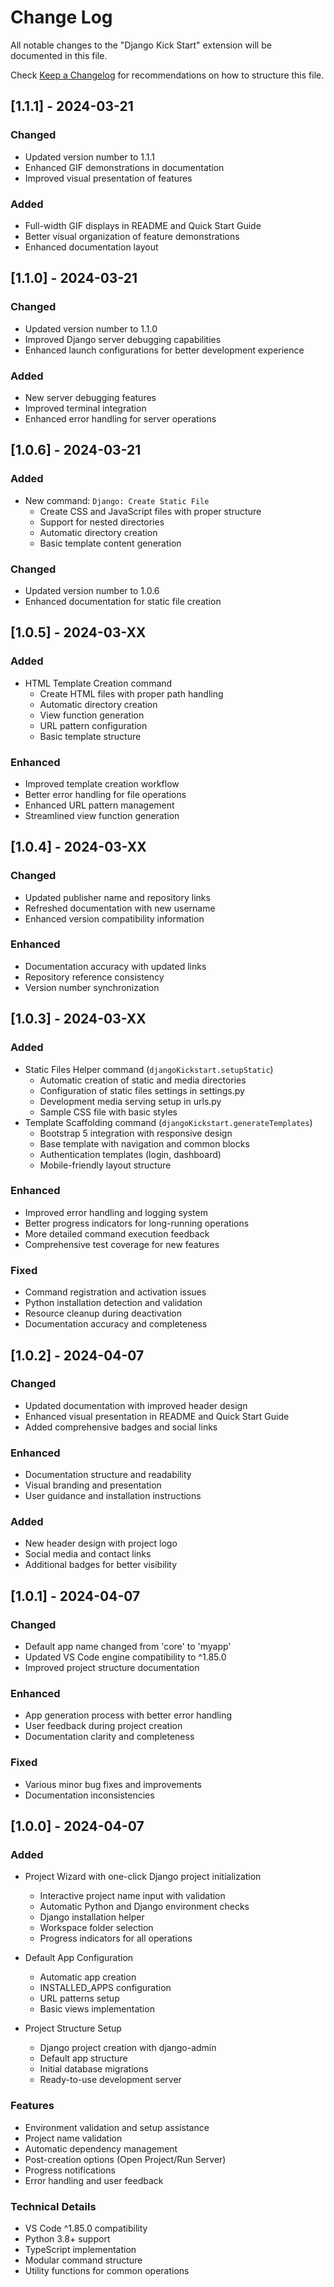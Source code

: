 # Change Log

All notable changes to the "Django Kick Start" extension will be documented in this file.

Check [Keep a Changelog](http://keepachangelog.com/) for recommendations on how to structure this file.

## [1.1.1] - 2024-03-21

### Changed
- Updated version number to 1.1.1
- Enhanced GIF demonstrations in documentation
- Improved visual presentation of features

### Added
- Full-width GIF displays in README and Quick Start Guide
- Better visual organization of feature demonstrations
- Enhanced documentation layout

## [1.1.0] - 2024-03-21

### Changed
- Updated version number to 1.1.0
- Improved Django server debugging capabilities
- Enhanced launch configurations for better development experience

### Added
- New server debugging features
- Improved terminal integration
- Enhanced error handling for server operations

## [1.0.6] - 2024-03-21

### Added
- New command: `Django: Create Static File`
  - Create CSS and JavaScript files with proper structure
  - Support for nested directories
  - Automatic directory creation
  - Basic template content generation

### Changed
- Updated version number to 1.0.6
- Enhanced documentation for static file creation

## [1.0.5] - 2024-03-XX

### Added
- HTML Template Creation command
  - Create HTML files with proper path handling
  - Automatic directory creation
  - View function generation
  - URL pattern configuration
  - Basic template structure

### Enhanced
- Improved template creation workflow
- Better error handling for file operations
- Enhanced URL pattern management
- Streamlined view function generation

## [1.0.4] - 2024-03-XX

### Changed
- Updated publisher name and repository links
- Refreshed documentation with new username
- Enhanced version compatibility information

### Enhanced
- Documentation accuracy with updated links
- Repository reference consistency
- Version number synchronization

## [1.0.3] - 2024-03-XX

### Added
- Static Files Helper command (`djangoKickstart.setupStatic`)
  - Automatic creation of static and media directories
  - Configuration of static files settings in settings.py
  - Development media serving setup in urls.py
  - Sample CSS file with basic styles
- Template Scaffolding command (`djangoKickstart.generateTemplates`)
  - Bootstrap 5 integration with responsive design
  - Base template with navigation and common blocks
  - Authentication templates (login, dashboard)
  - Mobile-friendly layout structure

### Enhanced
- Improved error handling and logging system
- Better progress indicators for long-running operations
- More detailed command execution feedback
- Comprehensive test coverage for new features

### Fixed
- Command registration and activation issues
- Python installation detection and validation
- Resource cleanup during deactivation
- Documentation accuracy and completeness

## [1.0.2] - 2024-04-07

### Changed
- Updated documentation with improved header design
- Enhanced visual presentation in README and Quick Start Guide
- Added comprehensive badges and social links

### Enhanced
- Documentation structure and readability
- Visual branding and presentation
- User guidance and installation instructions

### Added
- New header design with project logo
- Social media and contact links
- Additional badges for better visibility

## [1.0.1] - 2024-04-07

### Changed
- Default app name changed from 'core' to 'myapp'
- Updated VS Code engine compatibility to ^1.85.0
- Improved project structure documentation

### Enhanced
- App generation process with better error handling
- User feedback during project creation
- Documentation clarity and completeness

### Fixed
- Various minor bug fixes and improvements
- Documentation inconsistencies

## [1.0.0] - 2024-04-07

### Added
- Project Wizard with one-click Django project initialization
  - Interactive project name input with validation
  - Automatic Python and Django environment checks
  - Django installation helper
  - Workspace folder selection
  - Progress indicators for all operations

- Default App Configuration
  - Automatic app creation
  - INSTALLED_APPS configuration
  - URL patterns setup
  - Basic views implementation

- Project Structure Setup
  - Django project creation with django-admin
  - Default app structure
  - Initial database migrations
  - Ready-to-use development server

### Features
- Environment validation and setup assistance
- Project name validation
- Automatic dependency management
- Post-creation options (Open Project/Run Server)
- Progress notifications
- Error handling and user feedback

### Technical Details
- VS Code ^1.85.0 compatibility
- Python 3.8+ support
- TypeScript implementation
- Modular command structure
- Utility functions for common operations